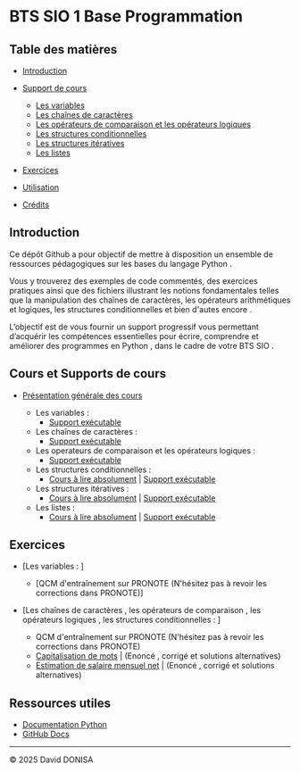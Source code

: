 # BTS SIO 1 Base Programmation

## Table des matières
- [Introduction](#introduction)
- [Support de cours](#support-de-cours)
    - [Les variables](#les-variables)
    - [Les chaînes de caractères](#les-chaînes-de-caractères)
    - [Les opérateurs de comparaison et les opérateurs logiques](#les-operateurs-de-comparaison-et-les-opérateurs_logiques)
    - [Les structures conditionnelles](#les-structures-conditionnelles)
    - [Les structures itératives](#les-structures-itératives)
    - [Les listes](#les-listes)
    
- [Exercices](#exercices)

- [Utilisation](#utilisation)
- [Crédits](#crédits)

## Introduction

Ce dépôt Github a pour objectif de mettre à disposition un ensemble de ressources pédagogiques sur les bases du langage Python .

Vous y trouverez des exemples de code commentés, des exercices pratiques ainsi que des fichiers illustrant les notions fondamentales telles que la manipulation des chaînes de caractères, les opérateurs arithmétiques et logiques, les structures conditionnelles et bien d'autes encore . 

L’objectif est de vous fournir un support progressif vous permettant d’acquérir les compétences essentielles pour écrire, comprendre et améliorer des programmes en Python , dans le cadre de votre BTS SIO .

## Cours et Supports de cours

- [Présentation générale des cours](01_cours/presentation_generale_des_cours.pdf)

  - Les variables :
    - [Support exécutable](01_cours/demos/01_variables/01_variables.py)
  - Les chaînes de caractères :
    - [Support exécutable](01_cours/demos/02_manip_strings/02_manip_strings.py)
  - Les operateurs de comparaison et les opérateurs logiques :
    - [Support exécutable](01_cours/demos/03_operateurs/03_operateurs.py)
  - Les structures conditionnelles :
    - [Cours à lire absolument](01_cours/demos/04_struct_conditionnelles/04_struct_conditionnelles.pdf) | [Support exécutable](01_cours/demos/04_struct_conditionnelles/04_struct_conditionnelles_VERSION_MODIFIABLE_EXECUTABLE_mise_a_jour_le_23_09_2025.py)
  - Les structures itératives : 
    - [Cours à lire absolument](01_cours/demos/05_struct_iteratives/05_struct_iteratives.pdf) | [Support exécutable](01_cours/demos/05_struct_iteratives/05_struct_iteratives_MODIFIABLE_EXECUTABLE.py)
  - Les listes : 
    - [Cours à lire absolument](01_cours/demos/06_listes/06_listes.pdf) | [Support exécutable](01_cours/demos/06_listes/06_listes_MODIFIABLE_EXECUTABLE.py)

## Exercices

- [Les variables : ]

  - [QCM d'entraînement sur PRONOTE (N'hésitez pas à revoir les corrections dans PRONOTE)]

- [Les chaînes de caractères , les opérateurs de comparaison , les opérateurs logiques , les structures conditionnelles : ]

  - QCM d'entraînement sur PRONOTE
    (N'hésitez pas à revoir les corrections dans PRONOTE)
  - [Capitalisation de mots](02_exercices/02_manip_strings/chaines_capitalisation_de_noms.pdf) | (Enoncé , corrigé et solutions alternatives)
  - [Estimation de salaire mensuel net](02_exercices/02_manip_strings/chaines_estimation_salaire_mensuel_net.pdf) | (Enoncé , corrigé et solutions alternatives)

## Ressources utiles

- [Documentation Python](https://docs.python.org/fr/3/)
- [GitHub Docs](https://docs.github.com/fr)

---

© 2025 David DONISA
